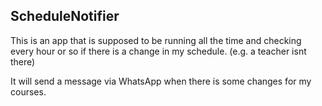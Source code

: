 ## ScheduleNotifier

This is an app that is supposed to be running all the time and checking every hour or so if there is a change in my schedule. (e.g. a teacher isnt there)

It will send a message via WhatsApp when there is some changes for my courses.


